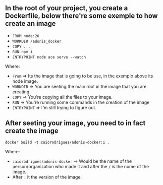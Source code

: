 ## In the root of your project, you create a Dockerfile, below there're some exemple to how create an image


* ``FROM node:20``
* ``WORKDIR /adonis_docker``
* ``COPY . .``
* ``RUN npm i``
* ``ENTRYPOINT node ace serve --watch`` 


Where:

* ``From`` => Its the image that is going to be use, in the exemplo above its node image.
* ``WORKDIR`` => You are seeting the main root in the image that you are creating.
* ``COPY`` => You're copying all the files to your image.
* ``RUN`` => You're running some commands in the creation of the image
* ``ENTRYPOINT`` => I'm still trying to figure out.


## After seeting your image, you need to in fact create the image
``docker build -t caiorodrigues/adonis-docker:1 .``

Where:

* ``caiorodrigues/adonis-docker`` => Would be the name of the person/organization who made it and after the ``/`` is the nome of the image.
* After ``:`` it the version of the image.